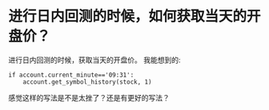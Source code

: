 # 进行日内回测的时候，如何获取当天的开盘价？

进行日内回测的时候，获取当天的开盘价。
我能想到的:

```
if account.current_minute=='09:31':
    account.get_symbol_history(stock, 1)
```

感觉这样的写法是不是太挫了？还是有更好的写法？